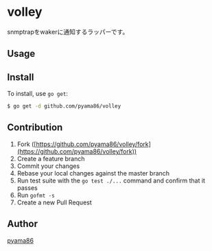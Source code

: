 # volley

snmptrapをwakerに通知するラッパーです。

## Usage



## Install

To install, use `go get`:

```bash
$ go get -d github.com/pyama86/volley
```

## Contribution

1. Fork ([https://github.com/pyama86/volley/fork](https://github.com/pyama86/volley/fork))
1. Create a feature branch
1. Commit your changes
1. Rebase your local changes against the master branch
1. Run test suite with the `go test ./...` command and confirm that it passes
1. Run `gofmt -s`
1. Create a new Pull Request

## Author

[pyama86](https://github.com/pyama86)
